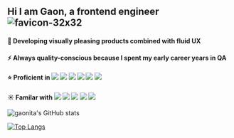 ## Hi I am Gaon, a frontend engineer ![favicon-32x32](https://user-images.githubusercontent.com/23560351/147854669-21b73499-6a38-4afb-97b2-12eeee30bdb3.png)
#### 🌈   Developing visually pleasing products combined with fluid UX  
#### ⚡️   Always quality-conscious because I spent my early career years in QA 
#### ⭐️   Proficient in <img src="https://img.shields.io/badge/CSS-1572B6?style=flat-square&logo=CSS3&logoColor=white"/></a> <img src="https://img.shields.io/badge/JavaScript-F7DF1E?style=flat-square&logo=JavaScript&logoColor=white"/></a> <img src="https://img.shields.io/badge/React-61DAFB?style=flat-square&logo=React&logoColor=white"/></a> <img src="https://img.shields.io/badge/Redux-764ABC?style=flat-square&logo=Redux&logoColor=white"/></a> <img src="https://img.shields.io/badge/Angular-DD0031?style=flat-square&logo=Angular&logoColor=white"/></a> <img src="https://img.shields.io/badge/TypeScript-3178C6?style=flat-square&logo=TypeScript&logoColor=white"/></a>

#### ☀️ Familar with <img src="https://img.shields.io/badge/Figma-F24E1E?style=flat-square&logo=Figma&logoColor=white"/></a> <img src="https://img.shields.io/badge/Netlify-00C7B7?style=flat-square&logo=Netlify&logoColor=white"/></a> <img src="https://img.shields.io/badge/Gatsby-663399?style=flat-square&logo=Gatsby&logoColor=white"/></a> <img src="https://img.shields.io/badge/AWS-232F3E?style=flat-square&logo=AmazonAWS&logoColor=white"/></a> <img src="https://img.shields.io/badge/AzureDevOps-0078D7?style=flat-square&logo=AzureDevOps&logoColor=white"/></a>




  

![gaonita's GitHub stats](https://github-readme-stats.vercel.app/api?username=gaonita&show_icons=true&theme=cobalt)

[![Top Langs](https://github-readme-stats.vercel.app/api/top-langs/?username=gaonita&layout=compact&theme=cobalt&langs_count=5)](https://github.com/anuraghazra/github-readme-stats)

